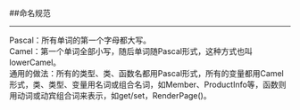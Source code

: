 ##命名规范
***
Pascal：所有单词的第一个字母都大写。  
Camel：第一个单词全部小写，随后单词随Pascal形式，这种方式也叫lowerCamel。  
通用的做法：所有的类型、类、函数名都用Pascal形式，所有的变量都用Camel形式，类、类型、变量用名词或组合名词，如Member、ProductInfo等，函数则用动词或动宾组合词来表示，如get/set，RenderPage()。  
